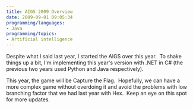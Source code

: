 ```yaml
---
title: AIGS 2009 Overview
date: 2009-09-01 09:05:34
programming/languages:
- Java
programming/topics:
- Artificial intelligence
---
```

Despite what I said last year, I started the AIGS over this year.  To shake things up a bit, I'm implementing this year's version with .NET in C# (the previous two years used Python and Java respectively).

This year, the game will be Capture the Flag.  Hopefully, we can have a more complex game without overdoing it and avoid the problems with low branching factor that we had last year with Hex.  Keep an eye on this spot for more updates.